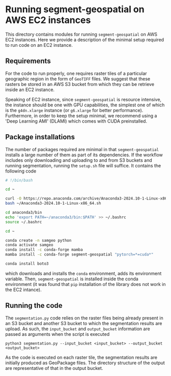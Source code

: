 # Running segment-geospatial on AWS EC2 instances

This directory contains modules for running `segment-geospatial` on AWS EC2 instances. Here we provide a description of the minimal setup required to run code on an EC2 instance.

## Requirements

For the code to run properly, one requires raster tiles of a particular geographic region in the form of `GeoTIFF` files. We suggest that these rasters be stored in an AWS S3 bucket from which they can be retrieve inside an EC2 instance. 

Speaking of EC2 instance, since `segment-geospatial` is resource intensive, the instance should be one with GPU capabilities, the simplest one of which is the `g4dn.xlarge` instance (or `g6.xlarge` for better performance). Furthermore, in order to keep the setup minimal, we recommend using a 'Deep Learning AMI' (DLAMI) which comes with CUDA preinstalled. 

## Package installations

The number of packages required are minimal in that `segment-geospatial` installs a large number of them as part of its dependencies. If the workflow includes only downloading and uploading to and from S3 buckets and running segmentation, running the `setup.sh` file will suffice. It contains the following code

```bash
# !/bin/bash

cd ~

curl -O https://repo.anaconda.com/archive/Anaconda3-2024.10-1-Linux-x86_64.sh
bash ~/Anaconda3-2024.10-1-Linux-x86_64.sh

cd anaconda3/bin
echo 'export PATH=~/anaconda3/bin:$PATH' >> ~/.bashrc
source ~/.bashrc

cd ~

conda create -n samgeo python
conda activate samgeo
conda install -c conda-forge mamba
mamba install -c conda-forge segment-geospatial "pytorch=*=cuda*"

conda install boto3
```
which downloads and installs the `conda` environment, adds its environment variable. Then, `segment-geospatial` is installed inside the conda environment (it was found that `pip` installation of the library does not work in the EC2 intance).

## Running the code

The `segmentation.py` code relies on the raster files being already present in an S3 bucket and another S3 bucket to which the segmentation results are upload. As such, the `input_bucket` and `output_bucket` information are passed as arguments when the script is executed

```
python3 segmentation.py --input_bucket <input_bucket> --output_bucket <output_bucket>
```
As the code is executed on each raster tile, the segmentation results are initially produced as GeoPackage files. The directory structure of the output are representative of that in the output bucket.

